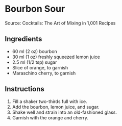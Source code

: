 # Bourbon Sour #

Source: Cocktails: The Art of Mixing in 1,001 Recipes

## Ingredients ##
* 60 ml (2 oz) bourbon
* 30 ml (1 oz) freshly squeezed lemon juice
* 2.5 ml (1/2 tsp) sugar
* Slice of orange, to garnish
* Maraschino cherry, to garnish

## Instructions ##
1. Fill a shaker two-thirds full with ice.
1. Add the bourbon, lemon juice, and sugar.
1. Shake well and strain into an old-fashioned glass.
1. Garnish with the orange and cherry.

